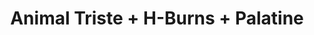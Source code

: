 ---
layout: post
category: concert
title: Animal Triste + H-Burns + Palatine
artists: 
- Animal Triste
- H-Burns
- Palatine
place: 
- Le Hangar
country: France
city: Ivry-sur-Seine
---